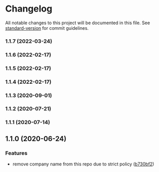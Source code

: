 # Changelog

All notable changes to this project will be documented in this file. See [standard-version](https://github.com/conventional-changelog/standard-version) for commit guidelines.

### 1.1.7 (2022-03-24)

### 1.1.6 (2022-02-17)

### 1.1.5 (2022-02-17)

### 1.1.4 (2022-02-17)

### 1.1.3 (2020-09-01)

### 1.1.2 (2020-07-21)

### 1.1.1 (2020-07-14)

## 1.1.0 (2020-06-24)


### Features

* remove company name from this repo due to strict policy ([b730bf2](https://github.com/towry/qxjs-cli/commit/b730bf2))
